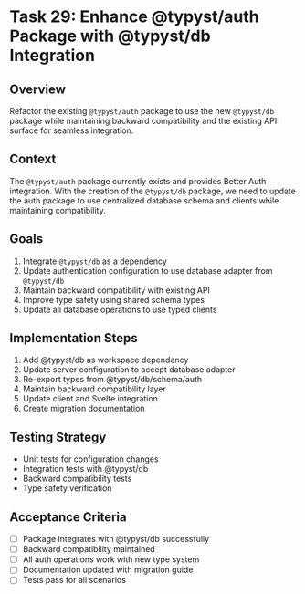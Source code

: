 # Task 29: Enhance @typyst/auth Package with @typyst/db Integration

## Overview

Refactor the existing `@typyst/auth` package to use the new `@typyst/db` package while maintaining backward compatibility and the existing API surface for seamless integration.

## Context

The `@typyst/auth` package currently exists and provides Better Auth integration. With the creation of the `@typyst/db` package, we need to update the auth package to use centralized database schema and clients while maintaining compatibility.

## Goals

1. Integrate `@typyst/db` as a dependency
2. Update authentication configuration to use database adapter from `@typyst/db`
3. Maintain backward compatibility with existing API
4. Improve type safety using shared schema types
5. Update all database operations to use typed clients

## Implementation Steps

1. Add @typyst/db as workspace dependency
2. Update server configuration to accept database adapter
3. Re-export types from @typyst/db/schema/auth
4. Maintain backward compatibility layer
5. Update client and Svelte integration
6. Create migration documentation

## Testing Strategy

- Unit tests for configuration changes
- Integration tests with @typyst/db
- Backward compatibility tests
- Type safety verification

## Acceptance Criteria

- [ ] Package integrates with @typyst/db successfully
- [ ] Backward compatibility maintained
- [ ] All auth operations work with new type system
- [ ] Documentation updated with migration guide
- [ ] Tests pass for all scenarios 